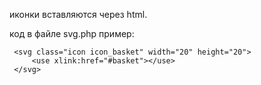 иконки вставляются через html.

код в файле svg.php
пример:
 ```
  <svg class="icon icon_basket" width="20" height="20">
      <use xlink:href="#basket"></use>
  </svg>
  ```

